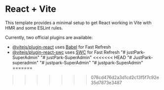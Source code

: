 # React + Vite

This template provides a minimal setup to get React working in Vite with HMR and some ESLint rules.

Currently, two official plugins are available:

- [@vitejs/plugin-react](https://github.com/vitejs/vite-plugin-react/blob/main/packages/plugin-react/README.md) uses [Babel](https://babeljs.io/) for Fast Refresh
- [@vitejs/plugin-react-swc](https://github.com/vitejs/vite-plugin-react-swc) uses [SWC](https://swc.rs/) for Fast Refresh
"# justPark-SuperAdmin" 
"# justPark-SuperAdmin" 
<<<<<<< HEAD
"# JustPark-superadmin" 
"# justpark-SuperAdmin" 
"# justpark-SuperAdmin" 
=======
>>>>>>> 078cd476d2a3d1cd2c13f5f7c92e35d7873e3487

